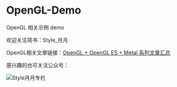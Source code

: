 # OpenGL-Demo
OpenGL 相关示例 demo

欢迎关注简书：Style_月月

OpenGL相关文章链接：[OpenGL + OpenGL ES + Metal 系列文章汇总](https://www.jianshu.com/p/5445fb11e06b)

感兴趣的也可关注公众号：

![Style月月专栏](https://user-images.githubusercontent.com/15344739/114262036-4dc76700-9a10-11eb-9645-dac95a59631c.jpg)

